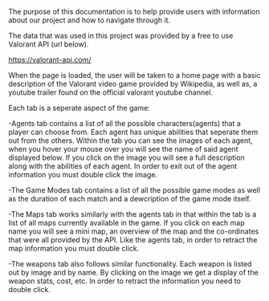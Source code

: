 The purpose of this documentation is to help provide users with information about our project and how to navigate through it.

The data that was used in this project was provided by a free to use Valorant API (url below).

https://valorant-api.com/

When the page is loaded, the user will be taken to a home page with a basic description of the Valorant video game provided by Wikipedia, as well as, a youtube trailer found on the official valorant youtube channel.

Each tab is a seperate aspect of the game:

-Agents tab contains a list of all the possible characters(agents) that a player can choose from. Each agent has unique abilities that seperate them out from the others. Within the tab you can see the images of each agent, when you hover your mouse over you will see the name of said agent displayed below. If you click on the image you will see a full description along with the abilities of each agent. In order to exit out of the agent information you must double click the image.

-The Game Modes tab contains a list of all the possible game modes as well as the duration of each match and a dewcription of the game mode itself.

-The Maps tab works similarly with the agents tab in that within the tab is a list of all maps currently available in the game. If you click on each map name you will see a mini map, an overview of the map and the co-ordinates that were all provided by the API. Like the agents tab, in order to retract the map information you must double click.

-The weapons tab also follows similar functionality. Each weapon is listed out by image and by name. By clicking on the image we get a display of the weapon stats, cost, etc. In order to retract the information you need to double click.